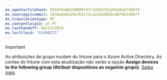 ```yaml
---
ms.openlocfilehash: 955870a0b150006f4fc3295d7b1283e9a67495f9
ms.sourcegitcommit: 143dade9125e7b5173ca2a3a902bcd6f4b14067f
ms.translationtype: MT
ms.contentlocale: pt-PT
ms.lasthandoff: 04/23/2019
ms.locfileid: "61499271"
---
```

>[!Important]
>As atribuições de grupo mudam do Intune para o Azure Active Directory. As contas do Intune com esta atualização não verão a opção **Assign devices to the following group (Atribuir dispositivos ao seguinte grupo)**. [Saiba mais](/intune-classic/deploy-use/ios-device-enrollment-program-in-microsoft-intune#changes-to-intune-group-assignments)

